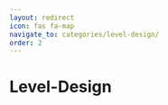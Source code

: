 ```yaml
---
layout: redirect
icon: fas fa-map
navigate_to: categories/level-design/
order: 2
---
```


# Level-Design